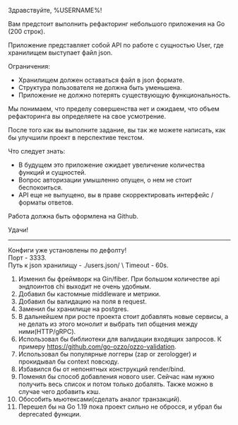 Здравствуйте, %USERNAME%!

Вам предстоит выполнить рефакторинг небольшого приложения на Go (200 строк).

Приложение представляет собой API по работе с сущностью User, где хранилищем выступает файл json.

Ограничения:
- Хранилищем должен оставаться файл в json формате.
- Структура пользователя не должна быть уменьшена.
- Приложение не должно потерять существующую функциональность. 

Мы понимаем, что пределу совершенства нет и ожидаем, что объем рефакторинга вы определяете на свое усмотрение.  

После того как вы выполните задание, вы так же можете написать, как бы улучшили проект в перспективе текстом.

Что следует знать:
- В будущем это приложение ожидает увеличение количества функций и сущностей. 
- Вопрос авторизации умышленно опущен, о нем не стоит беспокоиться.
- API еще не выпущено, вы в праве скорректировать интерфейс / форматы ответов.

Работа должна быть оформлена на Github.

Удачи!


-------

Конфиги уже установлены по дефолту! \
Порт - 3333. \
Путь к json хранилищу - ./users.json/ \ 
Timeout - 60s.

1. Изменил бы фреймворк на Gin/fiber. При большом количестве api эндпоинтов chi выходит не очень удобным.
2. Добавил бы кастомные middleware и метрики.
3. Добавил бы валидацию на поля в request.
4. Заменил бы хранилище на postgres.
5. В дальнейшем при росте проекта стоит добавлять новые сервисы, а не делать из этого монолит и выбрать тип общения между ними(HTTP/gRPC).
6. Использовал бы библиотеки для валидации входящих запросов. К примеру https://github.com/go-ozzo/ozzo-validation.
7. Использовал бы популярные логгеры (zap or zerologger) и прокидывал бы context повсюду.
8. Избавился бы от непонятных конструкций render/bind.
9. Поменял бы способ добавления нового user. Сейчас нам нужно получить весь список и потом только добалять. Также можно в случае чего добавить кэш.
10. Обособить мьютексами(сделать аналог транзакций).
11. Перешел бы на Go 1.19 пока проект сильно не обросся, и убрал бы deprecated функции.